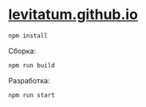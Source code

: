 # [levitatum.github.io](https://iegorov.github.io/levitatum.github.io/)


```bash
npm install
```

Сборка:
```bash
npm run build
```
Разработка:
```bash
npm run start
```
